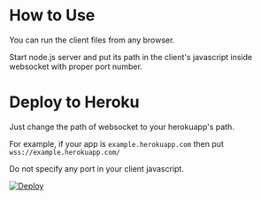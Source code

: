 # How to Use

You can run the client files from any browser.

Start node.js server and put its path in the client's javascript inside websocket with proper port number.

# Deploy to Heroku

Just change the path of websocket to your herokuapp's path.

For example, if your app is `example.herokuapp.com` then put `wss://example.herokuapp.com/`

Do not specify any port in your client javascript.

[![Deploy](https://www.herokucdn.com/deploy/button.svg)](https://heroku.com/deploy?template=https://github.com/apal21/nodejs-websocket-simple-chat-with-auth-key/tree/heroku)

